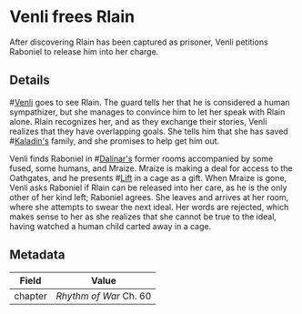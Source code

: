 # Venli frees Rlain
After discovering Rlain has been captured as prisoner, Venli petitions Raboniel to release him into her charge.

## Details
#[Venli](characters/venli) goes to see Rlain. The guard tells her that he is considered a human sympathizer, but she manages to convince him to let her speak with Rlain alone. Rlain recognizes her, and as they exchange their stories, Venli realizes that they have overlapping goals. She tells him that she has saved #[Kaladin's](characters/kaladin) family, and she promises to help get him out.

Venli finds Raboniel in #[Dalinar's](characters/dalinar) former rooms accompanied by some fused, some humans, and Mraize. Mraize is making a deal for access to the Oathgates, and he presents #[Lift](characters/lift) in a cage as a gift. When Mraize is gone, Venli asks Raboniel if Rlain can be released into her care, as he is the only other of her kind left; Raboniel agrees. She leaves and arrives at her room, where she attempts to swear the next ideal. Her words are rejected, which makes sense to her as she realizes that she cannot be true to the ideal, having watched a human child carted away in a cage. 

## Metadata
| Field | Value |
| ----- | ----- |
| chapter | *Rhythm of War* Ch. 60|

